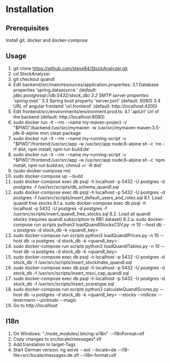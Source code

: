 # Installation

## Prerequisites
Install git, docker and docker-compose

<!--## Development
1. git clone https://github.com/steve84/StockAnalyzer.git
2. cd StockAnalyzer
3. sudo docker run -it --rm --name my-maven-project -v "$PWD"/backend:/usr/src/mymaven -w /usr/src/mymaven maven:3.5-jdk-8-alpine mvn clean package
4. sudo docker run -it --rm --name my-running-script -v "$PWD"/frontend:/usr/src/app -w /usr/src/app -p 4200:4200 node:6-alpine sh -c 'npm install; npm start'
5. (sudo docker-compose rm)
6. sudo docker-compose -f docker-compose.dev.yml up
7. sudo docker-compose exec db psql -h localhost -p 5432 -U postgres -d postgres -f /usr/src/scripts/db_schema.sql
8. sudo docker-compose run scripts python3 loadStocks.py -n 10 --host db -u postgres -d stock_db
9. sudo docker-compose run scripts python3 loadStockData.py -n 10 --host db -u postgres -d stock_db
10. sudo docker-compose exec db psql -h localhost -p 5432 -U postgres -d stock_db -f /usr/src/scripts/insert_stockindex.sql
11. sudo Go to http://localhost:4200

## Production-->
## Usage
1. git clone https://github.com/steve84/StockAnalyzer.git
2. cd StockAnalyzer
3. git checkout quandl
3. Edit backend/src/main/resources/application.properties:
3.1 Database properties 'spring.datasource.*' (default: jdbc:postgresql://db:5432/stock_db)
3.2 SMTP server properties 'spring.mail.*'
3.3 Spring boot property 'server.port' (default: 8080)
3.4 URL of angular frontend 'url.frontend' (default: http://localhost:4200)
4. Edit frontend/src/environments/environment.prod.ts:
4.1 'apiUrl' Url of the backend (default: http://localhost:8080)
3. sudo docker run -it --rm --name my-maven-project -v "$PWD"/backend:/usr/src/mymaven -w /usr/src/mymaven maven:3.5-jdk-8-alpine mvn clean package
4. sudo docker run -it --rm --name my-running-script -v "$PWD"/frontend:/usr/src/app -w /usr/src/app node:6-alpine sh -c 'rm -rf dist; npm install; npm run build:de'
4. sudo docker run -it --rm --name my-running-script -v "$PWD"/frontend:/usr/src/app -w /usr/src/app node:6-alpine sh -c 'npm install; npm run build:en; chmod +r -R dist'
5. (sudo docker-compose rm)
6. sudo docker-compose up --build
7. sudo docker-compose exec db psql -h localhost -p 5432 -U postgres -d postgres -f /usr/src/scripts/db_schema_quandl.sql
7. sudo docker-compose exec db psql -h localhost -p 5432 -U postgres -d postgres -f /usr/src/scripts/insert_default_users_and_roles.sql
8.1. Load quandl free stocks
8.1.a. sudo docker-compose exec db psql -h localhost -p 5432 -U postgres -d postgres -f /usr/src/scripts/insert_quandl_free_stocks.sql
8.2. Load all quandl stocks (requires quandl subscription to RB1 dataset)
8.2.a. sudo docker-compose run scripts python3 loadQuandlStocksCSV.py -n 10 --host db -u postgres -d stock_db -k <quandl_key>
9. sudo docker-compose run scripts python3 loadQuandlPrices.py -n 10 --host db -u postgres -d stock_db -k <quandl_key>
9. sudo docker-compose run scripts python3 loadQuandlTables.py -n 10 --host db -u postgres -d stock_db -k <quandl_key>
10. sudo docker-compose exec db psql -h localhost -p 5432 -U postgres -d stock_db -f /usr/src/scripts/insert_stockindex_quandl.sql
10. sudo docker-compose exec db psql -h localhost -p 5432 -U postgres -d stock_db -f /usr/src/scripts/insert_msci_cap_quandl.sql
11. sudo docker-compose exec db psql -h localhost -p 5432 -U postgres -d stock_db -f /usr/src/scripts/insert_scoretype.sql
12. sudo docker-compose run scripts python3 calculateQuandlScores.py --host db -u postgres -d stock_db -k <quandl_key> --stocks --indices --levermann --piotroski --magic
13. Go to http://localhost

## I18n
1. On Windows: "./node_modules/.bin/ng-xi18n" --i18nFormat=xlf
2. Copy changes to src/locale/messages*.xlf
3. Add translation to target-Tags
4. Start German version: ng serve --aot --locale=de --i18-file=src/locale/messages.de.xlf --i18n-format=xlf